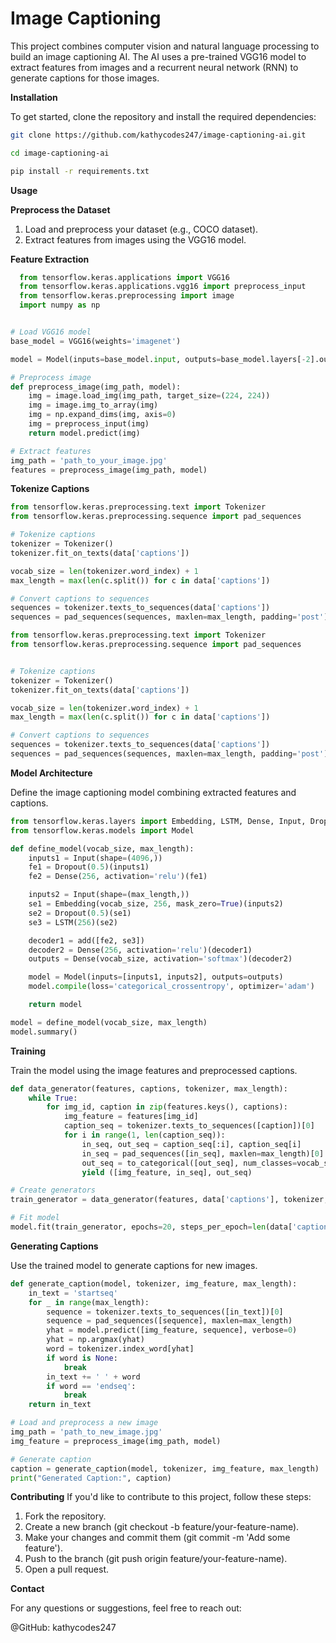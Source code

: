 # Image Captioning

This project combines computer vision and natural language processing to build an image captioning AI. The AI uses a pre-trained VGG16 model to extract features from images and a recurrent neural network (RNN) to generate captions for those images.


**Installation**

To get started, clone the repository and install the required dependencies:
``` bash
git clone https://github.com/kathycodes247/image-captioning-ai.git 

cd image-captioning-ai

pip install -r requirements.txt
```

**Usage**

**Preprocess the Dataset**
1. Load and preprocess your dataset (e.g., COCO dataset).
2. Extract features from images using the VGG16 model.

**Feature Extraction**

```python
  from tensorflow.keras.applications import VGG16
  from tensorflow.keras.applications.vgg16 import preprocess_input
  from tensorflow.keras.preprocessing import image
  import numpy as np


# Load VGG16 model
base_model = VGG16(weights='imagenet')

model = Model(inputs=base_model.input, outputs=base_model.layers[-2].output)

# Preprocess image
def preprocess_image(img_path, model):
    img = image.load_img(img_path, target_size=(224, 224))
    img = image.img_to_array(img)
    img = np.expand_dims(img, axis=0)
    img = preprocess_input(img)
    return model.predict(img)

# Extract features
img_path = 'path_to_your_image.jpg'
features = preprocess_image(img_path, model)
```

**Tokenize Captions**

```python
from tensorflow.keras.preprocessing.text import Tokenizer
from tensorflow.keras.preprocessing.sequence import pad_sequences

# Tokenize captions
tokenizer = Tokenizer()
tokenizer.fit_on_texts(data['captions'])

vocab_size = len(tokenizer.word_index) + 1
max_length = max(len(c.split()) for c in data['captions'])

# Convert captions to sequences
sequences = tokenizer.texts_to_sequences(data['captions'])
sequences = pad_sequences(sequences, maxlen=max_length, padding='post')

from tensorflow.keras.preprocessing.text import Tokenizer
from tensorflow.keras.preprocessing.sequence import pad_sequences


# Tokenize captions
tokenizer = Tokenizer()
tokenizer.fit_on_texts(data['captions'])

vocab_size = len(tokenizer.word_index) + 1
max_length = max(len(c.split()) for c in data['captions'])

# Convert captions to sequences
sequences = tokenizer.texts_to_sequences(data['captions'])
sequences = pad_sequences(sequences, maxlen=max_length, padding='post')
```

**Model Architecture**

Define the image captioning model combining extracted features and captions.
```python 
from tensorflow.keras.layers import Embedding, LSTM, Dense, Input, Dropout, add
from tensorflow.keras.models import Model

def define_model(vocab_size, max_length):
    inputs1 = Input(shape=(4096,))
    fe1 = Dropout(0.5)(inputs1)
    fe2 = Dense(256, activation='relu')(fe1)

    inputs2 = Input(shape=(max_length,))
    se1 = Embedding(vocab_size, 256, mask_zero=True)(inputs2)
    se2 = Dropout(0.5)(se1)
    se3 = LSTM(256)(se2)

    decoder1 = add([fe2, se3])
    decoder2 = Dense(256, activation='relu')(decoder1)
    outputs = Dense(vocab_size, activation='softmax')(decoder2)

    model = Model(inputs=[inputs1, inputs2], outputs=outputs)
    model.compile(loss='categorical_crossentropy', optimizer='adam')

    return model

model = define_model(vocab_size, max_length)
model.summary()
```

**Training**

Train the model using the image features and preprocessed captions.
```python
def data_generator(features, captions, tokenizer, max_length):
    while True:
        for img_id, caption in zip(features.keys(), captions):
            img_feature = features[img_id]
            caption_seq = tokenizer.texts_to_sequences([caption])[0]
            for i in range(1, len(caption_seq)):
                in_seq, out_seq = caption_seq[:i], caption_seq[i]
                in_seq = pad_sequences([in_seq], maxlen=max_length)[0]
                out_seq = to_categorical([out_seq], num_classes=vocab_size)[0]
                yield ([img_feature, in_seq], out_seq)

# Create generators
train_generator = data_generator(features, data['captions'], tokenizer, max_length)

# Fit model
model.fit(train_generator, epochs=20, steps_per_epoch=len(data['captions']), verbose=1)
```

**Generating Captions**

Use the trained model to generate captions for new images.
```python
def generate_caption(model, tokenizer, img_feature, max_length):
    in_text = 'startseq'
    for _ in range(max_length):
        sequence = tokenizer.texts_to_sequences([in_text])[0]
        sequence = pad_sequences([sequence], maxlen=max_length)
        yhat = model.predict([img_feature, sequence], verbose=0)
        yhat = np.argmax(yhat)
        word = tokenizer.index_word[yhat]
        if word is None:
            break
        in_text += ' ' + word
        if word == 'endseq':
            break
    return in_text

# Load and preprocess a new image
img_path = 'path_to_new_image.jpg'
img_feature = preprocess_image(img_path, model)

# Generate caption
caption = generate_caption(model, tokenizer, img_feature, max_length)
print("Generated Caption:", caption)
```

**Contributing**
If you'd like to contribute to this project, follow these steps:

1. Fork the repository.
2. Create a new branch (git checkout -b feature/your-feature-name).
3. Make your changes and commit them (git commit -m 'Add some feature').
4. Push to the branch (git push origin feature/your-feature-name).
5. Open a pull request.

**Contact**

For any questions or suggestions, feel free to reach out:

@GitHub: kathycodes247

